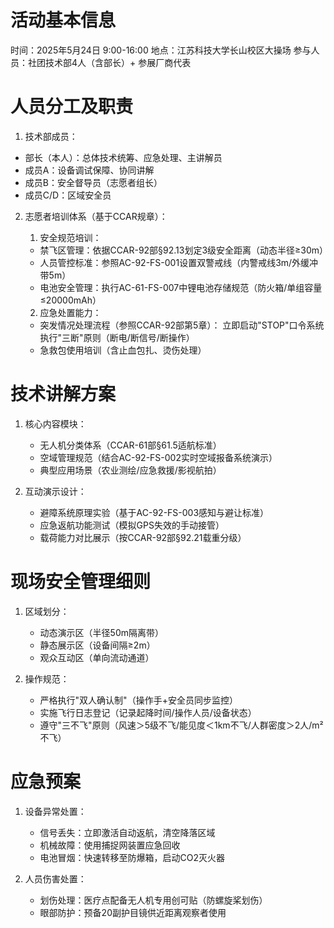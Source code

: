 # 活动基本信息
时间：2025年5月24日 9:00-16:00
地点：江苏科技大学长山校区大操场
参与人员：社团技术部4人（含部长）+ 参展厂商代表

# 人员分工及职责
1. 技术部成员：
- 部长（本人）：总体技术统筹、应急处理、主讲解员
- 成员A：设备调试保障、协同讲解
- 成员B：安全督导员（志愿者组长）
- 成员C/D：区域安全员

2. 志愿者培训体系（基于CCAR规章）：
    1. 安全规范培训：
    - 禁飞区管理：依据CCAR-92部§92.13划定3级安全距离（动态半径≥30m）
    - 人员管控标准：参照AC-92-FS-001设置双警戒线（内警戒线3m/外缓冲带5m）
    - 电池安全管理：执行AC-61-FS-007中锂电池存储规范（防火箱/单组容量≤20000mAh）

    2. 应急处置能力：
    - 突发情况处理流程（参照CCAR-92部第5章）：
        立即启动"STOP"口令系统
        执行"三断"原则（断电/断信号/断操作）
    - 急救包使用培训（含止血包扎、烫伤处理）

# 技术讲解方案
1. 核心内容模块：
    - 无人机分类体系（CCAR-61部§61.5适航标准）
    - 空域管理规范（结合AC-92-FS-002实时空域报备系统演示）
    - 典型应用场景（农业测绘/应急救援/影视航拍）

2. 互动演示设计：
    - 避障系统原理实验（基于AC-92-FS-003感知与避让标准）
    - 应急返航功能测试（模拟GPS失效的手动接管）
    - 载荷能力对比展示（按CCAR-92部§92.21载重分级）

# 现场安全管理细则
1. 区域划分：
    - 动态演示区（半径50m隔离带）
    - 静态展示区（设备间隔≥2m）
    - 观众互动区（单向流动通道）

2. 操作规范：
    - 严格执行"双人确认制"（操作手+安全员同步监控）
    - 实施飞行日志登记（记录起降时间/操作人员/设备状态）
    - 遵守"三不飞"原则（风速＞5级不飞/能见度＜1km不飞/人群密度＞2人/m²不飞）

# 应急预案
1. 设备异常处置：
    - 信号丢失：立即激活自动返航，清空降落区域
    - 机械故障：使用捕捉网装置应急回收
    - 电池冒烟：快速转移至防爆箱，启动CO2灭火器

2. 人员伤害处置：
    - 划伤处理：医疗点配备无人机专用创可贴（防螺旋桨划伤）
    - 眼部防护：预备20副护目镜供近距离观察者使用

